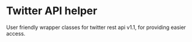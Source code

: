 Twitter API helper
==================

User friendly wrapper classes for twitter rest api v1.1, for providing easier access.
